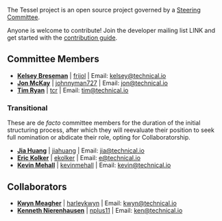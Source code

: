 The Tessel project is an open source project governed by a [Steering Committee](/Governance.md).

Anyone is welcome to contribute! Join the developer mailing list LINK and get started with the [contribution guide](/Contributing.md).

## Committee Members

* [**Kelsey Breseman**](http://twitter.com/selkeymoonbeam/) | [frijol](http://github.com/frijol) | Email: [kelsey@technical.io](mailto:kelsey@technical.io)
* [**Jon McKay**](http://twitter.com/jonmckay) | [johnnyman727](http://github.com/johnnyman727) | Email: [jon@technical.io](mailto:jon@technical.io)
* [**Tim Ryan**](http://twitter.com/timcameronryan/) | [tcr](http://github.com/tcr) | Email: [tim@technical.io](mailto:tim@technical.io)

### Transitional

These are de *facto* committee members for the duration of the initial structuring process, after which they will reevaluate their position to seek full nomination or abdicate their role, opting for Collaboratorship.

* [**Jia Huang**](https://twitter.com/jia) | [jiahuang](http://github.com/jiahuang) | Email: [jia@technical.io](mailto:jia@technical.io)
* [**Eric Kolker**](https://twitter.com/twiddlee) | [ekolker](http://github.com/ekolker) | Email: [e@technical.io](mailto:e@technical.io)
* [**Kevin Mehall**](https://twitter.com/kevinmehall) | [kevinmehall](http://github.com/kevinmehall) | Email: [kevin@technical.io](mailto:kevin@technical.io)

## Collaborators

* [**Kwyn Meagher**](https://twitter.com/harleykwyn) | [harleykwyn](http://github.com/harleykwyn) | Email: [kwyn@technical.io](mailto:kwyn@technical.io)
* [**Kenneth Nierenhausen**](https://twitter.com/nplus11) | [nplus11](http://github.com/nplus11) | Email: [ken@technical.io](mailto:ken@technical.io)



